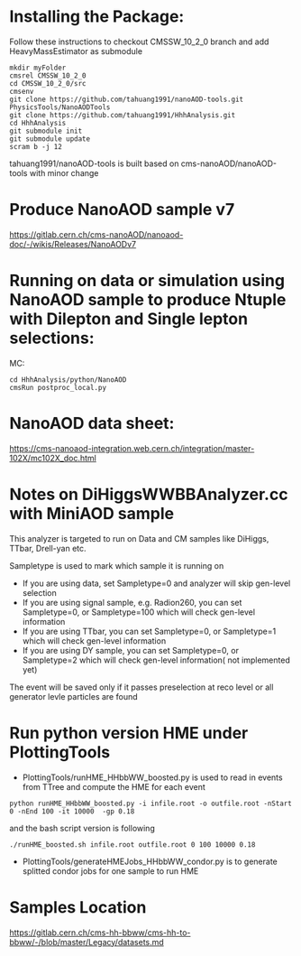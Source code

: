 # Installing the Package:

Follow these instructions to checkout CMSSW_10_2_0 branch and add HeavyMassEstimator as submodule
```
mkdir myFolder   
cmsrel CMSSW_10_2_0   
cd CMSSW_10_2_0/src   
cmsenv
git clone https://github.com/tahuang1991/nanoAOD-tools.git PhysicsTools/NanoAODTools   
git clone https://github.com/tahuang1991/HhhAnalysis.git   
cd HhhAnalysis
git submodule init
git submodule update
scram b -j 12   
```
tahuang1991/nanoAOD-tools is built based on cms-nanoAOD/nanoAOD-tools with minor change

# Produce NanoAOD sample v7
https://gitlab.cern.ch/cms-nanoAOD/nanoaod-doc/-/wikis/Releases/NanoAODv7

# Running on data or simulation using NanoAOD sample to produce Ntuple with Dilepton and Single lepton selections:   

MC:
```
cd HhhAnalysis/python/NanoAOD
cmsRun postproc_local.py
```
# NanoAOD data sheet: 
https://cms-nanoaod-integration.web.cern.ch/integration/master-102X/mc102X_doc.html

# Notes on DiHiggsWWBBAnalyzer.cc with MiniAOD sample
This analyzer is targeted to run on Data and CM samples like DiHiggs, TTbar, Drell-yan etc. 

Sampletype is used to mark which sample it is running on      
 - If you are using data, set Sampletype=0 and analyzer will skip gen-level selection   
 - If you are using signal sample, e.g. Radion260, you can set Sampletype=0, or Sampletype=100 which will check gen-level information   
 - If you are using TTbar, you can set Sampletype=0, or Sampletype=1 which will check gen-level information   
 - If you are using DY sample, you can set Sampletype=0, or Sampletype=2 which will check gen-level information( not implemented yet) 

The event will be saved only if it passes preselection at reco level or all generator levle particles are found  
 
# Run python version HME under PlottingTools


  - PlottingTools/runHME_HHbbWW_boosted.py is used to read in events from TTree and compute the HME for each event
  ```
  python runHME_HHbbWW_boosted.py -i infile.root -o outfile.root -nStart 0 -nEnd 100 -it 10000  -gp 0.18
  ```
  and the bash script version is following
  ```
  ./runHME_boosted.sh infile.root outfile.root 0 100 10000 0.18
  ```
  - PlottingTools/generateHMEJobs_HHbbWW_condor.py is to generate splitted condor jobs for one sample to run HME 


# Samples Location
https://gitlab.cern.ch/cms-hh-bbww/cms-hh-to-bbww/-/blob/master/Legacy/datasets.md

